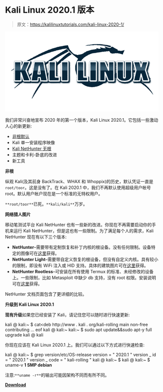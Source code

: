 # Kali Linux 2020.1 版本

> 原文：<https://kalilinuxtutorials.com/kali-linux-2020-1/>

[![Kali Linux 2020.1 Release](img/f12fd4ad0cdde170e72429dbca184de5.png "Kali Linux 2020.1 Release")](https://1.bp.blogspot.com/-NxyuH8ZsBjo/XjGPC7j2mBI/AAAAAAAAEq0/lJsTQjf5UuoROKeToXwv1cmSkT1rnFHdgCLcBGAsYHQ/s1600/Kali%2BLinux%25281%2529.png)

我们非常兴奋地宣布 2020 年的第一个版本，Kali Linux 2020.1。它包括一些激动人心的新更新:

*   [非根默认](https://www.kali.org/news/kali-default-non-root-user/)
*   Kali 单一安装程序映像
*   [Kali NetHunter 无根](https://www.kali.org/docs/nethunter/nethunter-rootless/)
*   主题和卡利-卧底的改进
*   新工具

**非根**

纵观 Kali(及其前身 BackTrack、WHAX 和 Whoppix)的历史，默认凭证一直是`root/toor`。这是没有了。在 Kali 2020.1 中，我们不再默认使用超级用户帐号 root。默认用户帐户现在是一个标准的无特权用户。

`**root/toor**`已死。`**kali/kali**`万岁。

**网络猎人图片**

移动笔测试平台 Kali NetHunter 也有一些新的改进。你现在不再需要启动你的手机来运行 Kali NetHunter，但是这也有一些限制。为了满足每个人的需求，Kali NetHunter 现在有以下三个版本:

*   **NetHunter**–需要带有定制恢复和补丁内核的根设备。没有任何限制。设备特定的图像可在[这里](https://www.offensive-security.com/kali-linux-nethunter-download/)获得。
*   **NetHunter Light**–需要带自定义恢复的根设备，但没有自定义内核。具有较小的限制，即没有 WiFi 注入或 HID 支持。具体的建筑图片可在[这里](https://www.offensive-security.com/kali-linux-nethunter-download/)获得。
*   **NetHunter Rootless**–可安装在所有使用 Termux 的标准、未经修改的设备上。一些限制，比如 Metasploit 中缺少 db 支持，没有 root 权限。安装说明可在[这里](https://www.kali.org/docs/nethunter/nethunter-rootless/)获得。

NetHunter 文档页面包含了更详细的比较。

**升级到 Kali Linux 2020.1**

**现有升级**如果您已经安装了 Kali，请记住您可以随时进行快速更新:

kali @ kali:~ $ cat<<eof sudo="" tee="">deb http://www . kali . org/kali-rolling main non-free contributing ...
eof
kali @ kali:~
kali:~ $ sudo apt update&&sudo apt-y full upgrade
kali @ kali</eof>

你现在应该在 Kali Linux 2020.1 上。我们可以通过以下方式进行快速检查:

kali @ kali:~ $ grep version/etc/OS-release
version = " 2020.1 "
version _ id = " 2020.1 "
version _ code = " kali-rolling "
kali @ kali:~ $
kali @ kali:~ $ uname-v
**1 SMP debian**

注意:`**uname -r**`的输出可能因架构不同而有所不同。

[**Download**](https://www.kali.org/downloads/)
